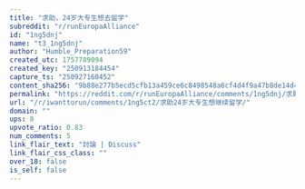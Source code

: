 ```yaml
---
title: "求助，24岁大专生想去留学"
subreddit: "r/runEuropaAlliance"
id: "1ng5dnj"
name: "t3_1ng5dnj"
author: "Humble_Preparation59"
created_utc: 1757789094
created_key: "250913184454"
capture_ts: "250927160452"
content_sha256: "9b88e277b5ecd5cfb13a459ce6c8498548a6cf4d4f9a47b8de14d49a3c3684f5"
permalink: "https://reddit.com/r/runEuropaAlliance/comments/1ng5dnj/求助24岁大专生想去留学/"
url: "/r/iwanttorun/comments/1ng5ct2/求助24岁大专生想继续留学/"
domain: ""
ups: 8
upvote_ratio: 0.83
num_comments: 5
link_flair_text: "討論 | Discuss"
link_flair_css_class: ""
over_18: false
is_self: false
---
```


